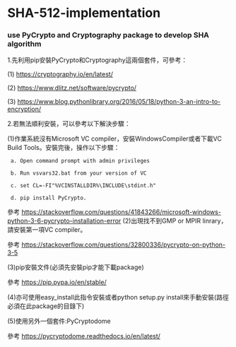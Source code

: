 # SHA-512-implementation
### use PyCrypto and Cryptography package to develop SHA algorithm

1.先利用pip安裝PyCrypto和Cryptography這兩個套件，可參考：

  (1) https://cryptography.io/en/latest/ 

  (2) https://www.dlitz.net/software/pycrypto/

  (3) https://www.blog.pythonlibrary.org/2016/05/18/python-3-an-intro-to-encryption/


2.若無法順利安裝，可以參考以下解決步驟：

  (1)作業系統沒有Microsoft VC compiler，安裝WindowsCompiler或者下載VC Build Tools。安裝完後，操作以下步驟：

     a. Open command prompt with admin privileges

     b. Run vsvars32.bat from your version of VC

     c. set CL=-FI"%VCINSTALLDIR%\INCLUDE\stdint.h"

     d. pip install PyCrypto.

   參考 https://stackoverflow.com/questions/41843266/microsoft-windows-python-3-6-pycrypto-installation-error 
  (2)出現找不到GMP or MPIR linrary，請安裝第一項VC compiler。

   參考 https://stackoverflow.com/questions/32800336/pycrypto-on-python-3-5

  (3)pip安裝文件(必須先安裝pip才能下載package)

   參考 https://pip.pypa.io/en/stable/

  (4)亦可使用easy_install此指令安裝或者python setup.py install來手動安裝(路徑必須在此package的目錄下)

  (5)使用另外一個套件:PyCryptodome

   參考 https://pycryptodome.readthedocs.io/en/latest/
